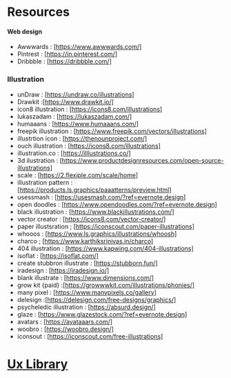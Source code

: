 # Resources

#### Web design 

* Awwwards : [https://www.awwwards.com/]
* Pintrest : [https://in.pinterest.com/]
* Dribbble : [https://dribbble.com/]


### Illustration

* unDraw : [https://undraw.co/illustrations]
* Drawkit :[https://www.drawkit.io/]
* icon8 illustration : [https://icons8.com/illustrations]
* lukaszadam : [https://lukaszadam.com/]
* humaaans : [https://www.humaaans.com/]
* freepik illustration : [https://www.freepik.com/vectors/illustrations]
* illustrtion icon : [https://thenounproject.com/] 
* ouch illustration : [https://icons8.com/illustrations]
* illustration.co : [https://illlustrations.co/]
* 3d ilustration : [https://www.productdesignresources.com/open-source-illustrations]
* scale : [https://2.flexiple.com/scale/home]
* illustration pattern : [https://products.ls.graphics/paaatterns/preview.html]
* usessmash : [https://usesmash.com/?ref=evernote.design]
* open doodles : [https://www.opendoodles.com/?ref=evernote.design]
* black illustration : [https://www.blackillustrations.com/]
* vector creator : [https://icons8.com/vector-creator/]
* paper illustsration ; [https://iconscout.com/paper-illustrations]
* whooos : [https://www.ls.graphics/illustrations/whoosh]
* charco ; [https://www.karthiksrinivas.in/charco]
* 404 illustration : [https://www.kapwing.com/404-illustrations]
* isoflat : [https://isoflat.com/]
* create stubbron illustrate : [https://stubborn.fun/]
* iradesign : [https://iradesign.io/]
* blank illustrate : [https://www.dimensions.com/]
* grow kit {paid} :[https://growwwkit.com/illustrations/phonies/]
* many pixel : [https://www.manypixels.co/gallery] 
* delesign :[https://delesign.com/free-designs/graphics/]
* psycheledic illustration : [https://absurd.design/]
* glaze : [https://www.glazestock.com/?ref=evernote.design]
* avatars : [https://avataaars.com/]
* woobro : [https://woobro.design/]
* iconsout : [https://iconscout.com/free-illustrations]



# [Ux Library](https://www.uxlibrary.org/more/free-resources/illustrations)